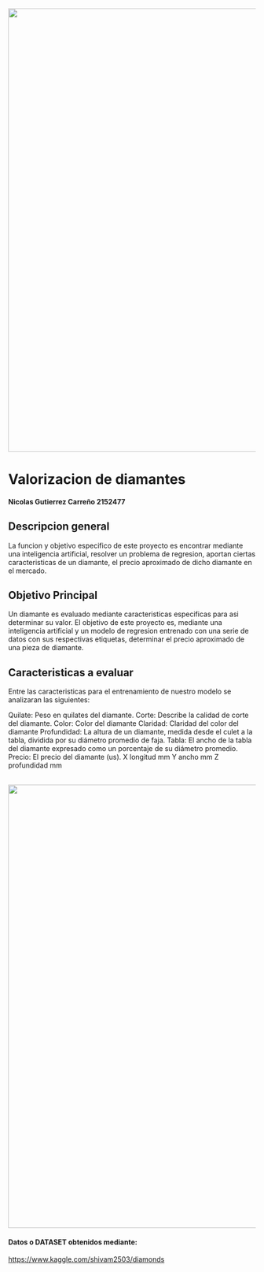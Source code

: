  <br> <img src="https://cdnmundo2.img.sputniknews.com/images/105623/82/1056238227.jpg" style="width:900px"> </br>
  # Valorizacion de diamantes

#### Nicolas Gutierrez Carreño 2152477


## Descripcion general

La funcion y objetivo especifico de este proyecto es encontrar mediante una inteligencia artificial, resolver un problema de regresion, aportan ciertas caracteristicas de un diamante, el precio aproximado de dicho diamante en el mercado.












## Objetivo Principal
Un diamante es evaluado mediante caracteristicas especificas para asi determinar su valor. El objetivo de este proyecto es, mediante una inteligencia artificial y un modelo de regresion entrenado con una serie de datos con sus respectivas etiquetas, determinar el precio aproximado de una pieza de diamante.



## Caracteristicas a evaluar

Entre las caracteristicas para el entrenamiento de nuestro modelo se analizaran las siguientes:

Quilate: Peso en quilates del diamante.
Corte: Describe la calidad de corte del diamante. 
Color: Color del diamante
Claridad: Claridad del color del diamante
Profundidad: La altura de un diamante, medida desde el culet a la tabla, dividida por su diámetro promedio de faja.
Tabla: El ancho de la tabla del diamante expresado como un porcentaje de su diámetro promedio.
Precio: El precio del diamante (us).
X longitud mm
Y ancho mm
Z profundidad mm

<br> <img src="https://i-h1.pinimg.com/474x/5a/b7/52/5ab752447c4f5c4390adf7cba69825ba--diamond-shapes-diamond-cuts.jpg" style="width:900px"> </br>


####  Datos o DATASET obtenidos mediante:
https://www.kaggle.com/shivam2503/diamonds 
